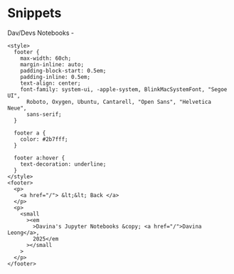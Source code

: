 # Snippets

Dav/Devs Notebooks -

<!-- I know it's not good practice, but this is my shortcut code to place a footer and back link -->

    <style>
      footer {
        max-width: 60ch;
        margin-inline: auto;
        padding-block-start: 0.5em;
        padding-inline: 0.5em;
        text-align: center;
        font-family: system-ui, -apple-system, BlinkMacSystemFont, "Segoe UI",
          Roboto, Oxygen, Ubuntu, Cantarell, "Open Sans", "Helvetica Neue",
          sans-serif;
      }

      footer a {
        color: #2b7fff;
      }

      footer a:hover {
        text-decoration: underline;
      }
    </style>
    <footer>
      <p>
        <a href="/"> &lt;&lt; Back </a>
      </p>
      <p>
        <small
          ><em
            >Davina's Jupyter Notebooks &copy; <a href="/">Davina Leong</a>,
            2025</em
          ></small
        >
      </p>
    </footer>
